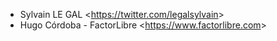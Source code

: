 - Sylvain LE GAL \<<https://twitter.com/legalsylvain>\>
- Hugo Córdoba - FactorLibre \<<https://www.factorlibre.com>\>
